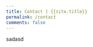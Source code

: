 ```yaml
---
title: Contact | {{site.title}}
permalink: /contact
comments: false
---
```

<html>
<head>
	<style>
#particles-js{ z-index:-5;position:fixed; top:0;left:0;width: 100%; height: 100%; background-color: #fff; background-image: url(""); background-repeat: no-repeat; background-size: cover; background-position: 50% 50%;}
	</style>
</head>
<body>
	sadasd
<div id="particles-js"></div>
<script src="{{ site.baseurl }}/assets/js/particles.min.js"></script>
<script src="{{ site.baseurl }}/assets/js/app.js"></script>
</body>
</html>